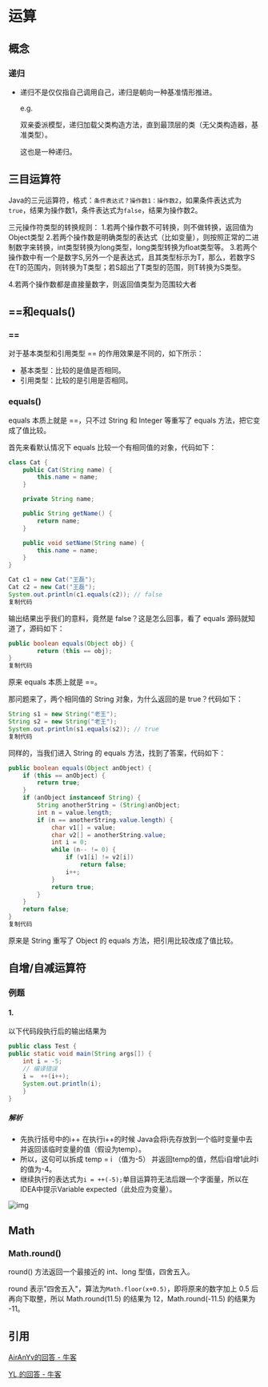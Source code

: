 # 运算



## 概念

### 递归

- 递归不是仅仅指自己调用自己，递归是朝向一种基准情形推进。

  e.g.

  双亲委派模型，递归加载父类构造方法，直到最顶层的类（无父类构造器，基准类型）。

  这也是一种递归。



## 三目运算符

Java的三元运算符，格式：`条件表达式？操作数1：操作数2`，如果条件表达式为`true`，结果为操作数1，条件表达式为`false`，结果为操作数2。

三元操作符类型的转换规则：
1.若两个操作数不可转换，则不做转换，返回值为Object类型
2.若两个操作数是明确类型的表达式（比如变量），则按照正常的二进制数字来转换，int类型转换为long类型，long类型转换为float类型等。
3.若两个操作数中有一个是数字S,另外一个是表达式，且其类型标示为T，那么，若数字S在T的范围内，则转换为T类型；若S超出了T类型的范围，则T转换为S类型。

4.若两个操作数都是直接量数字，则返回值类型为范围较大者



## ==和equals()

### ==

对于基本类型和引用类型 == 的作用效果是不同的，如下所示：

- 基本类型：比较的是值是否相同。
- 引用类型：比较的是引用是否相同。

### equals()

equals 本质上就是 ==，只不过 String 和 Integer 等重写了 equals 方法，把它变成了值比较。

首先来看默认情况下 equals 比较一个有相同值的对象，代码如下：

```java
class Cat {
    public Cat(String name) {
        this.name = name;
    }

    private String name;

    public String getName() {
        return name;
    }

    public void setName(String name) {
        this.name = name;
    }
}

Cat c1 = new Cat("王磊");
Cat c2 = new Cat("王磊");
System.out.println(c1.equals(c2)); // false
复制代码
```

输出结果出乎我们的意料，竟然是 false？这是怎么回事，看了 equals 源码就知道了，源码如下：

```java
public boolean equals(Object obj) {
		return (this == obj);
}
复制代码
```

原来 equals 本质上就是 ==。

那问题来了，两个相同值的 String 对象，为什么返回的是 true？代码如下：

```java
String s1 = new String("老王");
String s2 = new String("老王");
System.out.println(s1.equals(s2)); // true
复制代码
```

同样的，当我们进入 String 的 equals 方法，找到了答案，代码如下：

```java
public boolean equals(Object anObject) {
    if (this == anObject) {
        return true;
    }
    if (anObject instanceof String) {
        String anotherString = (String)anObject;
        int n = value.length;
        if (n == anotherString.value.length) {
            char v1[] = value;
            char v2[] = anotherString.value;
            int i = 0;
            while (n-- != 0) {
                if (v1[i] != v2[i])
                    return false;
                i++;
            }
            return true;
        }
    }
    return false;
}
复制代码
```

原来是 String 重写了 Object 的 equals 方法，把引用比较改成了值比较。



## 自增/自减运算符

### 例题

#### 1.

以下代码段执行后的输出结果为

```java
public class Test {
public static void main(String args[]) {
    int i = -5;
    // 编译错误
    i =  ++(i++);
    System.out.println(i);
    }
}
```

##### 解析

- 先执行括号中的i++ 在执行i++的时候 Java会将i先存放到一个临时变量中去 并返回该临时变量的值（假设为temp）。
- 所以，这句可以拆成 temp = i （值为-5） 并返回temp的值，然后i自增1此时i的值为-4。
- 继续执行的表达式为`i = ++(-5);`单目运算符无法后跟一个字面量，所以在IDEA中提示Variable expected（此处应为变量）。

![img](https://image-hosting.jellyfishmix.com/20200630085749.png)



## Math

### Math.round()

round() 方法返回一个最接近的 int、long 型值，四舍五入。

round 表示"四舍五入"，算法为`Math.floor(x+0.5)`，即将原来的数字加上 0.5 后再向下取整，所以 Math.round(11.5) 的结果为 12，Math.round(-11.5) 的结果为 -11。



## 引用

[AirAnYv的回答 - 牛客](https://www.nowcoder.com/questionTerminal/a5f82c7f51324377808a119f8c46d692)

[YL,的回答 - 牛客](https://www.nowcoder.com/questionTerminal/701d348fec8f4c1893740e253217a65f)